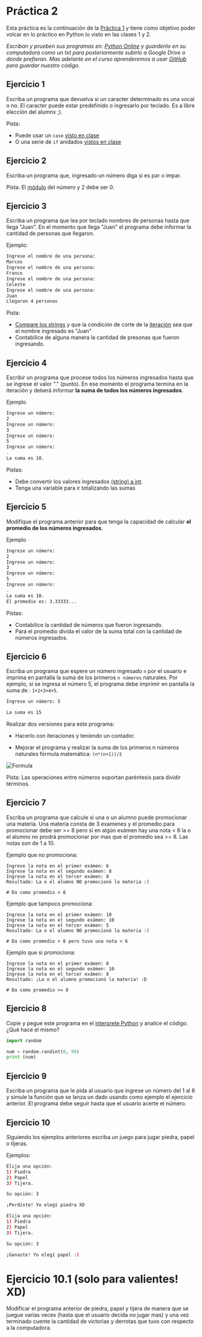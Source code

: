 # Práctica 2

Esta práctica es la continuación de la [Práctica 1](https://github.com/kity-linuxero/prog_CFP410/blob/main/practicas/practica1.md) y tiene como objetivo poder volcar en lo práctico en Python lo visto en las clases 1 y 2.


_Escriban y prueben sus programas en: [Python Online](https://www.online-python.com/) y guardenlo en su computadora como un txt para posteriormente subirlo a Google Drive o donde prefieran. Mas adelante en el curso aprenderemos a usar [GitHub](https://github.com/) para guardar nuestro código._


## Ejercicio 1
Escriba un programa que devuelva si un caracter determinado es una vocal o no. El caracter puede estar predefinido o ingresarlo por teclado. Es a libre elección del alumnx ;).

Pista:
- Puede usar un `case` [visto en clase]("https://kity-linuxero.github.io/prog_CFP410/clase1.html#/case/1")
- O una serie de `if` anidados [vistos en clase]("https://kity-linuxero.github.io/prog_CFP410/clase1.html#/6/10")

## Ejercicio 2
Escriba un programa que, ingresado un número diga si es par o impar.

Pista: El [módulo](https://kity-linuxero.github.io/prog_CFP410/clase2.html#/3/6) del número y 2 debe ser 0.


## Ejercicio 3
Escriba un programa que lea por teclado nombres de personas hasta que llega "Juan". En el momento que llega "Juan" el programa debe informar la cantidad de personas que llegaron.

Ejemplo:
```bash
Ingrese el nombre de una persona:
Marcos
Ingrese el nombre de una persona:
Franco
Ingrese el nombre de una persona:
Celeste
Ingrese el nombre de una persona:
Juan
Llegaron 4 personas
```

Pista:
- [Compare los strings](https://kity-linuxero.github.io/prog_CFP410/clase2.html#/3/13) y que la condición de corte de la [iteración](https://kity-linuxero.github.io/prog_CFP410/clase1.html#/6/11/1) sea que el nombre ingresado es "Juan"
- Contabilice de alguna manera la cantidad de presonas que fueron ingresando.

## Ejercicio 4

Escribir un programa que procese todos los números ingresados hasta que se ingrese el valor "." (punto). En ese momento el programa termina en la iteración y deberá informar __la suma de todos los números ingresados__.

Ejemplo
```bash
Ingrese un número:
2
Ingrese un número:
3
Ingrese un número:
5
Ingrese un número:
.
La suma es 10.
```

Pistas:
- Debe convertir los valores ingresados [(string) a int]("https://kity-linuxero.github.io/prog_CFP410/clase2.html#/3/20").
- Tenga una variable para ir totalizando las sumas

## Ejercicio 5

Modifique el programa anterior para que tenga la capacidad de calcular __el promedio de los números ingresados__.

Ejemplo
```bash
Ingrese un número:
2
Ingrese un número:
3
Ingrese un número:
5
Ingrese un número:
.
La suma es 10.
El promedio es: 3.33333...
```

Pistas:
- Contabilice la cantidad de números que fueron ingresando.
- Para el promedio divida el valor de la suma total con la cantidad de números ingresados. 


## Ejercicio 6 

Escriba un programa que espere un número ingresado `n` por el usuario e imprima en pantalla la suma de los primeros `n números` naturales.
Por ejemplo, si se ingresa el número 5, el programa debe imprimir en pantalla la suma de : `1+2+3+4+5`.

```bash
Ingrese un número: 5

La suma es 15
```

Realizar dos versiones para este programa:

- Hacerlo con iteraciones y teniendo un contador.

- Mejorar el programa y realizar la suma de los primeros n números naturales fórmula matemática: `(n*(n+1))/2`

![Formula](https://static.wixstatic.com/media/2410c5_4a2f52e9c31740eba39ab8713e39ba2b~mv2.png/v1/fill/w_193,h_143,al_c,lg_1,enc_auto/2410c5_4a2f52e9c31740eba39ab8713e39ba2b~mv2.png)

Pista: Las operaciones entre números soportan paréntesis para dividir términos.


## Ejercicio 7
Escriba un programa que calcule si una o un alumno puede promocionar una materia.
Una materia consta de 3 examenes y el promedio para promocionar debe ser >= 8 pero si en algún exámen hay una nota < 6 la o el alumno no prodrá promocionar por mas que el promedio sea >= 8.
Las notas son de 1 a 10.

Ejemplo que no promociona:
```
Ingrese la nota en el primer exámen: 6
Ingrese la nota en el segundo exámen: 8
Ingrese la nota en el tercer exámen: 8
Resultado: La o el alumno NO promocionó la materia :(

# Da como promedio < 8

```

Ejemplo que tampoco promociona:
```
Ingrese la nota en el primer exámen: 10
Ingrese la nota en el segundo exámen: 10
Ingrese la nota en el tercer exámen: 5
Resultado: La o el alumno NO promocionó la materia :(

# Da como promedio > 8 pero tuvo una nota < 6

```

Ejemplo que sí promociona:
```
Ingrese la nota en el primer exámen: 8
Ingrese la nota en el segundo exámen: 10
Ingrese la nota en el tercer exámen: 8
Resultado: ¡La o el alumno promocionó la materia! :D

# Da como promedio >= 8

```

## Ejercicio 8
Copie y pegue este programa en el [interprete Python]("https://www.online-python.com/") y analice el código. ¿Qué hace el mismo?

```python
import random

num = random.randint(0, 99)
print (num)
```

## Ejercicio 9
Escriba un programa que le pida al usuario que ingrese un número del 1 al 6 y simule la función que se lanza un dado usando como ejemplo el ejercicio anterior. El programa debe seguir hasta que el usuario acerte el número.

## Ejercicio 10
Siguiendo los ejemplos anteriores escriba un juego para jugar piedra, papel o tijeras.

Ejemplos:

```bash
Elija una opción:
1) Piedra
2) Papel
3) Tijera.

Su opción: 3

¡Perdiste! Yo elegí piedra XD
```

```bash
Elija una opción:
1) Piedra
2) Papel
3) Tijera.

Su opción: 3

¡Ganaste! Yo elegí papel :(
```

# Ejercicio 10.1 (solo para valientes! XD)
Modificar el programa anterior de piedra, papel y tijera de manera que se juegue varias veces (hasta que el usuario decida no jugar mas) y una vez terminado cuente la cantidad de victorias y derrotas que tuvo con respecto a la computadora.




